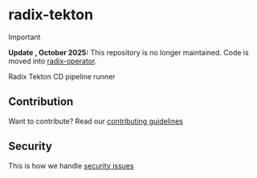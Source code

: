 # radix-tekton

> [!IMPORTANT]  
> **Update , October 2025:** This repository is no longer maintained. Code is moved into [radix-operator](https://github.com/equinor/radix-operator).

Radix Tekton CD pipeline runner

## Contribution

Want to contribute? Read our [contributing guidelines](./CONTRIBUTING.md)

## Security

This is how we handle [security issues](./SECURITY.md)